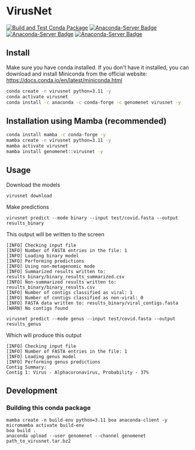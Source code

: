 # VirusNet

[![Build and Test Conda Package](https://github.com/GenomeNet/VirusNet/actions/workflows/python-package-conda.yml/badge.svg)](https://github.com/GenomeNet/VirusNet/actions/workflows/python-package-conda.yml) [![Anaconda-Server Badge](https://anaconda.org/genomenet/virusnet/badges/version.svg)](https://anaconda.org/genomenet/virusnet) [![Anaconda-Server Badge](https://anaconda.org/genomenet/virusnet/badges/latest_release_relative_date.svg)](https://anaconda.org/genomenet/virusnet) [![Anaconda-Server Badge](https://anaconda.org/genomenet/virusnet/badges/downloads.svg)](https://anaconda.org/genomenet/virusnet)

## Install

Make sure you have conda installed. If you don't have it installed, you can download and install Miniconda from the official website: https://docs.conda.io/en/latest/miniconda.html

```bash
conda create -n virusnet python=3.11 -y
conda activate virusnet
conda install -c anaconda -c conda-forge -c genomenet virusnet -y
```

## Installation using Mamba (recommended)

```bash
conda install mamba -c conda-forge -y
mamba create -n virusnet python=3.11 -y
mamba activate virusnet
mamba install genomenet::virusnet -y
```

## Usage

Download the models

```
virusnet download
```

Make predictions


```
virusnet predict --mode binary --input test/covid.fasta --output results_binary
```

This output will be written to the screen

```
[INFO] Checking input file 
[INFO] Number of FASTA entries in the file: 1 
[INFO] Loading binary model 
[INFO] Performing predictions 
[INFO] Using non-metagenomic mode 
[INFO] Summarized results written to: results_binary/binary_results_summarized.csv 
[INFO] Non-summarized results written to: results_binary/binary_results.csv 
[INFO] Number of contigs classified as viral: 1 
[INFO] Number of contigs classified as non-viral: 0 
[INFO] FASTA data written to: results_binary/viral_contigs.fasta 
[WARN] No contigs found 
```

```
virusnet predict --mode genus --input test/covid.fasta --output results_genus
```

Which will produce this output

```
[INFO] Checking input file 
[INFO] Number of FASTA entries in the file: 1 
[INFO] Loading genus model 
[INFO] Performing genus predictions 
Contig Summary:
Contig 1: Virus - Alphacoronavirus, Probability - 37%
```

## Development

### Building this conda package

```
mamba create -n build-env python=3.11 boa anaconda-client -y
micromamba activate build-env
boa build .
anaconda upload --user genomenet --channel genomenet path_to_virusnet.tar.bz2
```
